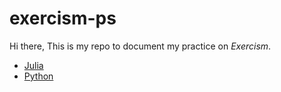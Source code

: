 # exercism-ps
Hi there,
This is my repo to document my practice on *Exercism*.
- [Julia](https://exercism.org/tracks/julia)
- [Python](https://exercism.org/tracks/python)

